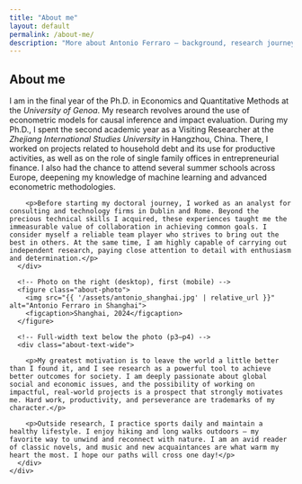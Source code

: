 ```yaml
---
title: "About me"
layout: default
permalink: /about-me/
description: "More about Antonio Ferraro — background, research journey, and motivation."
---
```

<section id="about-full">
  <h2>About me</h2>
  <div class="card">
    <div class="about-grid">
      <!-- Left text beside the photo (p1–p2) -->
      <div class="about-text">
        <p>I am in the final year of the Ph.D. in Economics and Quantitative Methods at the <em>University of Genoa</em>. My research revolves around the use of econometric models for causal inference and impact evaluation. During my Ph.D., I spent the second academic year as a Visiting Researcher at the <em>Zhejiang International Studies University</em> in Hangzhou, China. There, I worked on projects related to household debt and its use for productive activities, as well as on the role of single family offices in entrepreneurial finance. I also had the chance to attend several summer schools across Europe, deepening my knowledge of machine learning and advanced econometric methodologies.</p>

        <p>Before starting my doctoral journey, I worked as an analyst for consulting and technology firms in Dublin and Rome. Beyond the precious technical skills I acquired, these experiences taught me the immeasurable value of collaboration in achieving common goals. I consider myself a reliable team player who strives to bring out the best in others. At the same time, I am highly capable of carrying out independent research, paying close attention to detail with enthusiasm and determination.</p>
      </div>

      <!-- Photo on the right (desktop), first (mobile) -->
      <figure class="about-photo">
        <img src="{{ '/assets/antonio_shanghai.jpg' | relative_url }}" alt="Antonio Ferraro in Shanghai">
        <figcaption>Shanghai, 2024</figcaption>
      </figure>

      <!-- Full-width text below the photo (p3–p4) -->
      <div class="about-text-wide">

        <p>My greatest motivation is to leave the world a little better than I found it, and I see research as a powerful tool to achieve better outcomes for society. I am deeply passionate about global social and economic issues, and the possibility of working on impactful, real-world projects is a prospect that strongly motivates me. Hard work, productivity, and perseverance are trademarks of my character.</p>

        <p>Outside research, I practice sports daily and maintain a healthy lifestyle. I enjoy hiking and long walks outdoors — my favorite way to unwind and reconnect with nature. I am an avid reader of classic novels, and music and new acquaintances are what warm my heart the most. I hope our paths will cross one day!</p>
      </div>
    </div>
  </div>
</section>





